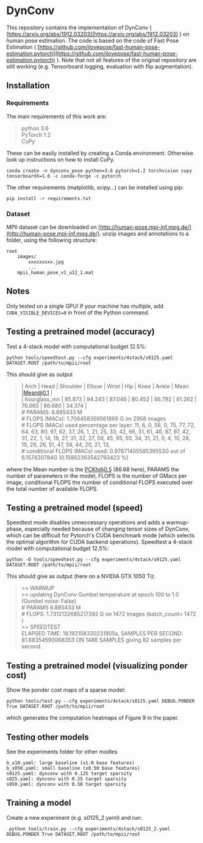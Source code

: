﻿# DynConv

This repository contains the implementation of DynConv ( [https://arxiv.org/abs/1912.03203](https://arxiv.org/abs/1912.03203) ) on human pose estimation.
The code is based on the code of Fast Pose Estimation ( [https://github.com/ilovepose/fast-human-pose-estimation.pytorch](https://github.com/ilovepose/fast-human-pose-estimation.pytorch) ). Note that not all features of the original repository are still working (e.g. Tensorboard logging, evaluation with flip augmentation).

## Installation
### Requirements
The main requirements of this work are:
> python 3.6  
> PyTorch 1.2  
> CuPy

These can be easily installed by creating a Conda environment. Otherwise look up instructions on how to install CuPy.

    conda create -n dynconv_pose python=3.6 pytorch=1.2 torchvision cupy tensorboardX=1.6 -c conda-forge -c pytorch
The other requirements (matplotlib, scipy...) can be installed using pip:

    pip install -r requirements.txt

### Dataset
MPII dataset can be downloaded on [http://human-pose.mpi-inf.mpg.de/](http://human-pose.mpi-inf.mpg.de/). 
unzip images and annotations to a folder, using the following structure:

    root
        images/
	        xxxxxxxxx.jpg
	        ...
        mpii_human_pose_v1_u12_1.mat

## Notes
Only tested on a single GPU! If your machine has multiple, add `CUDA_VISIBLE_DEVICES=0` in front of the Python command.

## Testing a pretrained model (accuracy)
Test a 4-stack model with computational budget 12.5%:

    python tools/speedtest.py --cfg experiments/4stack/s0125.yaml DATASET.ROOT /path/to/mpii/root
This should give as output

> | Arch | Head | Shoulder | Elbow | Wrist | Hip | Knee | Ankle | Mean |Mean@0.1 |   
> | hourglass_mn | 95.873 | 94.243 | 87.046 | 80.452 | 86.792 | 81.262 | 76.665 | 86.680 | 34.374 |   
> \# PARAMS: 6.885433 M   
> \# FLOPS (MACs): 1.706458359561866 G on 2958 images   
> \# FLOPS (MACs) used percentage per layer: 11, 6, 0, 58, 0, 75, 77, 72, 64, 63, 80, 97, 62, 37, 26, 1, 21, 25, 33, 42, 66, 31, 61, 46, 87, 97, 42, 31, 22, 1, 14, 18, 27, 31, 32, 27, 59, 45, 95, 50, 34, 31, 21, 0, 4, 10, 28, 15, 29, 26, 51, 47, 58, 44, 20, 21, 13,    
> \# conditional FLOPS (MACs) used: 0.9767140558539553G out of 6.157430784G                 (0.15862363542793423 %)

where the Mean number is the PCKh@0.5 (86.68 here), PARAMS the number of parameters in the model, FLOPS is the number of GMacs per image, conditional FLOPS the number of conditional FLOPS executed over the total number of available FLOPS.


## Testing a pretrained model (speed)

Speedtest mode disables unneccessary operations and adds a warmup-phase, especially needed because of changing tensor sizes of DynConv, which can be difficult for Pytorch's CUDA benchmark mode (which selects the optimal algorithm for CUDA backend operations). Speedtest a 4-stack model with computational budget 12.5%:

    python -O tools/speedtest.py --cfg experiments/4stack/s0125.yaml DATASET.ROOT /path/to/mpii/root

This should give as output (here on a NVIDIA GTX 1050 Ti):

> \>> WARMUP  
>\>> updating DynConv Gumbel temperature at epoch 100 to 1.0 (Gumbel noise: False)  
>\# PARAMS  6.885433 M  
>\# FLOPS:  1.7312132685217392 G on 1472 images (batch_count= 1472 )  
>\>> SPEEDTEST  
>ELAPSED TIME: 18.192158330231905s, SAMPLES PER SECOND: 81.68354590068353 ON 1486 SAMPLES
giving 82 samples per second.

## Testing a pretrained model (visualizing ponder cost)

Show the ponder cost maps of a sparse model:

    python tools/test.py --cfg experiments/4stack/s0125.yaml DEBUG.PONDER True DATASET.ROOT /path/to/mpii/root

which generates the computation heatmaps of Figure 9 in the paper.

## Testing other models
See the experiments folder for other modles
    
    b_x10.yaml: large baseline (x1.0 base features)
    b_x050.yaml: small baseline (x0.50 base features)
    s0125.yaml: dynconv with 0.125 target sparsity
    s025.yaml: dynconv with 0.25 target sparsity
    s050.yaml: dynconv with 0.50 target sparsity

## Training a model
Create a new experiment (e.g. s0125_2.yaml) and run:

     python tools/train.py --cfg experiments/4stack/s0125_2.yaml DEBUG.PONDER True DATASET.ROOT /path/to/mpii/root

